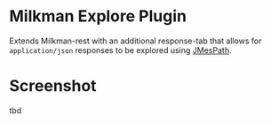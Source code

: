# Milkman Explore Plugin

Extends Milkman-rest with an additional response-tab that allows for `application/json` responses to be explored using [JMesPath](http://jmespath.org/).

# Screenshot

tbd